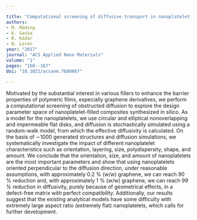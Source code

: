 ```yaml
---

title: "Computational screening of diffusive transport in nanoplatelet-filled composites: Use of graphene to enhance polymer barrier properties"
authors:
- M. Röding
- K. Gaska
- R. Kádár
- N. Lorén
year: "2017"
journal: "ACS Applied Nano Materials"
volume: "1"
pages: "160--167"
doi: "10.1021/acsanm.7b00067"
  
---
```

Motivated by the substantial interest in various fillers to enhance the barrier properties of polymeric films, especially graphene derivatives, we perform a computational screening of obstructed diffusion to explore the design parameter space of nanoplatelet-filled composites synthesized in silico. As a model for the nanoplatelets, we use circular and elliptical nonoverlapping and impermeable flat disks, and diffusion is stochastically simulated using a random-walk model, from which the effective diffusivity is calculated. On the basis of ∼1000 generated structures and diffusion simulations, we systematically investigate the impact of different nanoplatelet characteristics such as orientation, layering, size, polydispersity, shape, and amount. We conclude that the orientation, size, and amount of nanoplatelets are the most important parameters and show that using nanoplatelets oriented perpendicular to the diffusion direction, under reasonable assumptions, with approximately 0.2 % (w/w) graphene, we can reach 90 % reduction and, with approximately 1 % (w/w) graphene, we can reach 99 % reduction in diffusivity, purely because of geometrical effects, in a defect-free matrix with perfect compatibility. Additionally, our results suggest that the existing analytical models have some difficulty with extremely large aspect ratio (extremely flat) nanoplatelets, which calls for further development.
